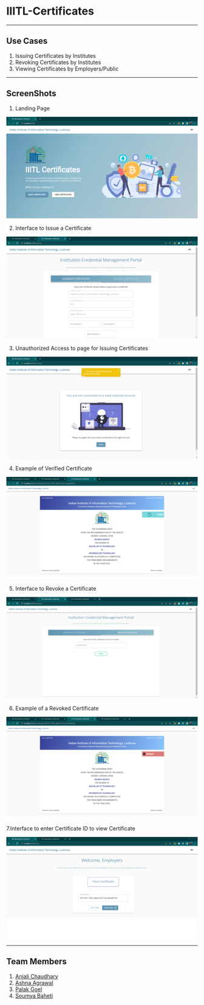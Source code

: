 # IIITL-Certificates

---

## Use Cases
1. Issuing Certificates by Institutes
2. Revoking Certificates by Institutes
3. Viewing Certificates by Employers/Public

---

## ScreenShots
1. Landing Page  

![img](Screenshots/Screenshot%202023-04-24%20232638.png)


  
2. Interface to Issue a Certificate  

![img](Screenshots/Screenshot%202023-04-24%20234133.png)

  

3. Unauthorized Access to page for Issuing Certificates  

![img](Screenshots/Screenshot%202023-04-24%20232743.png)


  
4. Example of Verified Certificate  

![img](Screenshots/Screenshot%202023-04-24%20234422.png)

  

5. Interface to Revoke a Certificate  

![img](Screenshots/Screenshot%202023-04-24%20234508.png)


  
6. Example of a Revoked Certificate  

![img](Screenshots/Screenshot%202023-04-24%20234646.png)


  
7.Interface to enter Certificate ID to view Certificate  

![img](Screenshots/Screenshot%202023-04-24%20234748.png)

  
---

## Team Members
1. [Anjali Chaudhary](https://github.com/anjali494)
2. [Ashna Agrawal](https://github.com/AshnaAgrawal2002)
3. [Palak Goel](https://github.com/palak123g)
4. [Soumya Baheti](https://github.com/soumya15o3)
